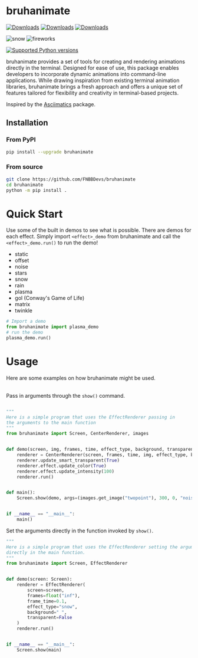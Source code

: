 # bruhanimate
[![Downloads](https://static.pepy.tech/badge/bruhanimate)](https://pepy.tech/project/bruhanimate)
[![Downloads](https://static.pepy.tech/badge/bruhanimate/month)](https://pepy.tech/project/bruhanimate)
[![Downloads](https://static.pepy.tech/badge/bruhanimate/week)](https://pepy.tech/project/bruhanimate)
<div>
<img src="https://github.com/user-attachments/assets/22d61f3e-b3ca-406f-9e1c-2f539eea23c7" alt="snow" border="0">
<img src="https://github.com/user-attachments/assets/644afa91-ffb0-465e-815f-998a59759c3b" alt="fireworks" border="0">
</div>

[![Supported Python versions](https://img.shields.io/pypi/pyversions/termcolor.svg?logo=python&logoColor=FFE873)](https://pypi.org/project/bruhanimate/)

bruhanimate provides a set of tools for creating and rendering animations directly in the terminal. Designed for ease of use, this package enables developers to incorporate dynamic animations into command-line applications. While drawing inspiration from existing terminal animation libraries, bruhanimate brings a fresh approach and offers a unique set of features tailored for flexibility and creativity in terminal-based projects.

Inspired by the <a href="https://github.com/peterbrittain/asciimatics">Asciimatics</a> package.

## Installation

### From PyPI

```bash
pip install --upgrade bruhanimate
```

### From source

```bash
git clone https://github.com/FNBBDevs/bruhanimate
cd bruhanimate
python -m pip install .
```

# Quick Start
Use some of the built in demos to see what is possible. There are demos for each effect. Simply import `<effect>_demo` from bruhanimate and call the `<effect>_demo.run()` to run the demo!
- static
- offset
- noise
- stars
- snow
- rain
- plasma
- gol (Conway's Game of Life)
- matrix
- twinkle

```py
# Import a demo
from bruhanimate import plasma_demo
# run the demo
plasma_demo.run()
```

# Usage
Here are some examples on how bruhanimate might be used. <br/><br/>

Pass in arguments through the `show()` command. <br/>
```py

"""
Here is a simple program that uses the EffectRenderer passing in
the arguments to the main function
"""
from bruhanimate import Screen, CenterRenderer, images


def demo(screen, img, frames, time, effect_type, background, transparent):
    renderer = CenterRenderer(screen, frames, time, img, effect_type, background, transparent)
    renderer.update_smart_transparent(True)
    renderer.effect.update_color(True)
    renderer.effect.update_intensity(100)
    renderer.run()


def main():
    Screen.show(demo, args=(images.get_image("twopoint"), 300, 0, "noise", " ", False))


if __name__ == "__main__":
    main()
```

Set the arguments directly in the function invoked by `show()`. <br/>
```py
"""
Here is a simple program that uses the EffectRenderer setting the arguments
directly in the main function.
"""
from bruhanimate import Screen, EffectRenderer


def demo(screen: Screen):
    renderer = EffectRenderer(
        screen=screen,
        frames=float("inf"),
        frame_time=0.1,
        effect_type="snow",
        background=" ",
        transparent=False
    )
    renderer.run()


if __name__ == "__main__":
    Screen.show(main)
```
